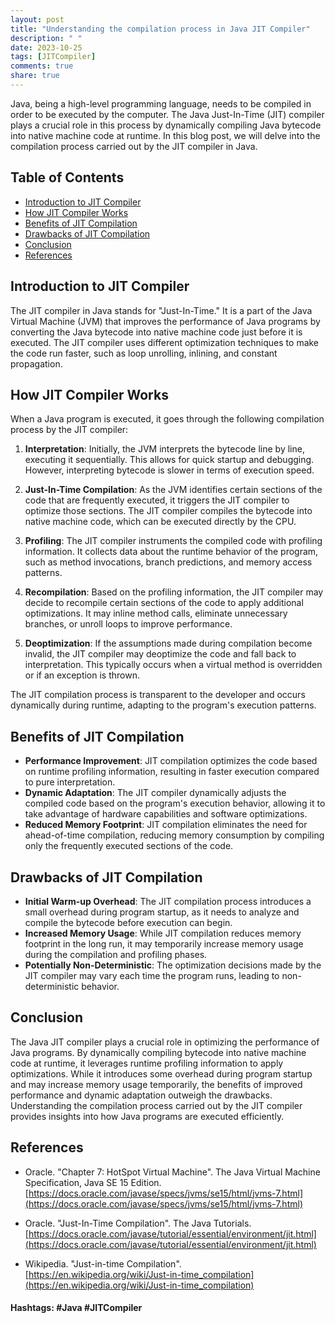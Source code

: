 ```yaml
---
layout: post
title: "Understanding the compilation process in Java JIT Compiler"
description: " "
date: 2023-10-25
tags: [JITCompiler]
comments: true
share: true
---
```


Java, being a high-level programming language, needs to be compiled in order to be executed by the computer. The Java Just-In-Time (JIT) compiler plays a crucial role in this process by dynamically compiling Java bytecode into native machine code at runtime. In this blog post, we will delve into the compilation process carried out by the JIT compiler in Java.

## Table of Contents
- [Introduction to JIT Compiler](#introduction-to-jit-compiler)
- [How JIT Compiler Works](#how-jit-compiler-works)
- [Benefits of JIT Compilation](#benefits-of-jit-compilation)
- [Drawbacks of JIT Compilation](#drawbacks-of-jit-compilation)
- [Conclusion](#conclusion)
- [References](#references)

## Introduction to JIT Compiler

The JIT compiler in Java stands for "Just-In-Time." It is a part of the Java Virtual Machine (JVM) that improves the performance of Java programs by converting the Java bytecode into native machine code just before it is executed. The JIT compiler uses different optimization techniques to make the code run faster, such as loop unrolling, inlining, and constant propagation.

## How JIT Compiler Works

When a Java program is executed, it goes through the following compilation process by the JIT compiler:

1. **Interpretation**: Initially, the JVM interprets the bytecode line by line, executing it sequentially. This allows for quick startup and debugging. However, interpreting bytecode is slower in terms of execution speed.

2. **Just-In-Time Compilation**: As the JVM identifies certain sections of the code that are frequently executed, it triggers the JIT compiler to optimize those sections. The JIT compiler compiles the bytecode into native machine code, which can be executed directly by the CPU.

3. **Profiling**: The JIT compiler instruments the compiled code with profiling information. It collects data about the runtime behavior of the program, such as method invocations, branch predictions, and memory access patterns.

4. **Recompilation**: Based on the profiling information, the JIT compiler may decide to recompile certain sections of the code to apply additional optimizations. It may inline method calls, eliminate unnecessary branches, or unroll loops to improve performance.

5. **Deoptimization**: If the assumptions made during compilation become invalid, the JIT compiler may deoptimize the code and fall back to interpretation. This typically occurs when a virtual method is overridden or if an exception is thrown.

The JIT compilation process is transparent to the developer and occurs dynamically during runtime, adapting to the program's execution patterns.

## Benefits of JIT Compilation

- **Performance Improvement**: JIT compilation optimizes the code based on runtime profiling information, resulting in faster execution compared to pure interpretation.
- **Dynamic Adaptation**: The JIT compiler dynamically adjusts the compiled code based on the program's execution behavior, allowing it to take advantage of hardware capabilities and software optimizations.
- **Reduced Memory Footprint**: JIT compilation eliminates the need for ahead-of-time compilation, reducing memory consumption by compiling only the frequently executed sections of the code.

## Drawbacks of JIT Compilation

- **Initial Warm-up Overhead**: The JIT compilation process introduces a small overhead during program startup, as it needs to analyze and compile the bytecode before execution can begin.
- **Increased Memory Usage**: While JIT compilation reduces memory footprint in the long run, it may temporarily increase memory usage during the compilation and profiling phases.
- **Potentially Non-Deterministic**: The optimization decisions made by the JIT compiler may vary each time the program runs, leading to non-deterministic behavior.

## Conclusion

The Java JIT compiler plays a crucial role in optimizing the performance of Java programs. By dynamically compiling bytecode into native machine code at runtime, it leverages runtime profiling information to apply optimizations. While it introduces some overhead during program startup and may increase memory usage temporarily, the benefits of improved performance and dynamic adaptation outweigh the drawbacks. Understanding the compilation process carried out by the JIT compiler provides insights into how Java programs are executed efficiently.

## References

- Oracle. "Chapter 7: HotSpot Virtual Machine". The Java Virtual Machine Specification, Java SE 15 Edition. [https://docs.oracle.com/javase/specs/jvms/se15/html/jvms-7.html](https://docs.oracle.com/javase/specs/jvms/se15/html/jvms-7.html)

- Oracle. "Just-In-Time Compilation". The Java Tutorials. [https://docs.oracle.com/javase/tutorial/essential/environment/jit.html](https://docs.oracle.com/javase/tutorial/essential/environment/jit.html)

- Wikipedia. "Just-in-time Compilation". [https://en.wikipedia.org/wiki/Just-in-time_compilation](https://en.wikipedia.org/wiki/Just-in-time_compilation)

#### Hashtags: #Java #JITCompiler